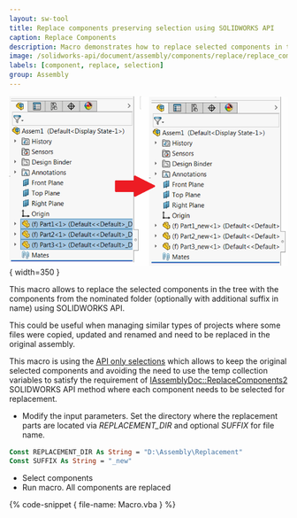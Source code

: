 ```yaml
---
layout: sw-tool
title: Replace components preserving selection using SOLIDWORKS API
caption: Replace Components
description: Macro demonstrates how to replace selected components in the batch preserving original selections using SOLIDWORKS API
image: /solidworks-api/document/assembly/components/replace/replace_components.png
labels: [component, replace, selection]
group: Assembly
---
```

![Components replaced in the tree](replace_components.png){ width=350 }

This macro allows to replace the selected components in the tree with the components from the nominated folder (optionally with additional suffix in name) using SOLIDWORKS API.

This could be useful when managing similar types of projects where some files were copied, updated and renamed and need to be replaced in the original assembly.

This macro is using the [API only selections](solidworks-api/document/selection/api-only-selection/) which allows to keep the original selected components and avoiding the need to use the temp collection variables to satisfy the requirement of [IAssemblyDoc::ReplaceComponents2](http://help.solidworks.com/2017/english/api/sldworksapi/solidworks.interop.sldworks~solidworks.interop.sldworks.iassemblydoc~replacecomponents2.html) SOLIDWORKS API method where each component needs to be selected for replacement.

* Modify the input parameters. Set the directory where the replacement parts are located via *REPLACEMENT_DIR* and optional *SUFFIX* for file name.

~~~ vb
Const REPLACEMENT_DIR As String = "D:\Assembly\Replacement"
Const SUFFIX As String = "_new"
~~~

* Select components
* Run macro. All components are replaced

{% code-snippet { file-name: Macro.vba } %}
